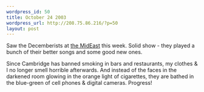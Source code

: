 ```yaml
--- 
wordpress_id: 50
title: October 24 2003
wordpress_url: http://208.75.86.216/?p=50
layout: post
---
```

Saw the Decemberists at <a href="http://www.mideastclub.com">the MidEast</a> this week. Solid show - they played a bunch of their better songs and some good new ones.

Since Cambridge has banned smoking in bars and restaurants, my clothes & I no longer smell horrible afterwards. And instead of the faces in the darkened room glowing in the orange light of cigarettes, they are bathed in the blue-green of cell phones & digital cameras. Progress!
